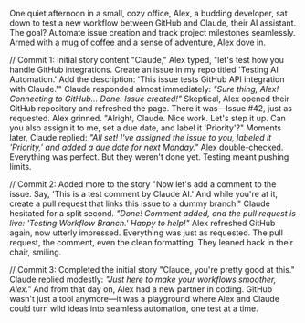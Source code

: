 One quiet afternoon in a small, cozy office, Alex, a budding developer, sat down to test a new workflow between GitHub and Claude, their AI assistant. The goal? Automate issue creation and track project milestones seamlessly. Armed with a mug of coffee and a sense of adventure, Alex dove in.

// Commit 1: Initial story content
"Claude," Alex typed, "let's test how you handle GitHub integrations. Create an issue in my repo titled 'Testing AI Automation.' Add the description: 'This issue tests GitHub API integration with Claude.'"
Claude responded almost immediately: *"Sure thing, Alex! Connecting to GitHub… Done. Issue created!"*
Skeptical, Alex opened their GitHub repository and refreshed the page. There it was—Issue #42, just as requested. Alex grinned. "Alright, Claude. Nice work. Let's step it up. Can you also assign it to me, set a due date, and label it 'Priority'?"
Moments later, Claude replied: *"All set! I've assigned the issue to you, labeled it 'Priority,' and added a due date for next Monday."*
Alex double-checked. Everything was perfect. But they weren't done yet. Testing meant pushing limits.

// Commit 2: Added more to the story
"Now let's add a comment to the issue. Say, 'This is a test comment by Claude AI.' And while you're at it, create a pull request that links this issue to a dummy branch."
Claude hesitated for a split second. *"Done! Comment added, and the pull request is live: 'Testing Workflow Branch.' Happy to help!"*
Alex refreshed GitHub again, now utterly impressed. Everything was just as requested. The pull request, the comment, even the clean formatting. They leaned back in their chair, smiling.

// Commit 3: Completed the initial story
"Claude, you're pretty good at this."
Claude replied modestly: *"Just here to make your workflows smoother, Alex."*
And from that day on, Alex had a new partner in coding. GitHub wasn't just a tool anymore—it was a playground where Alex and Claude could turn wild ideas into seamless automation, one test at a time.